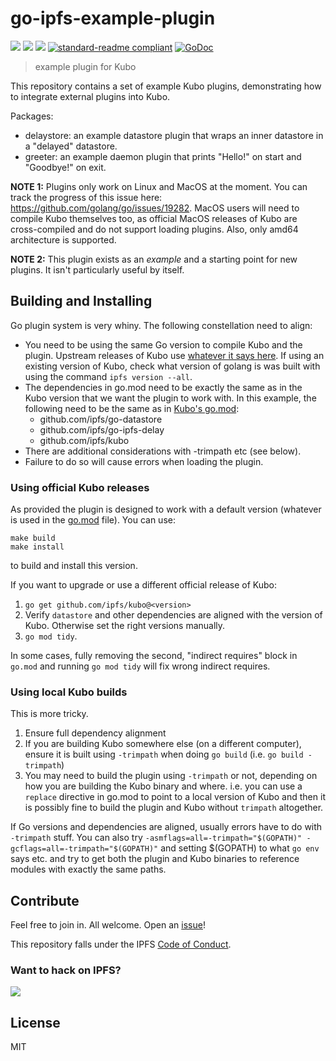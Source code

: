 # go-ipfs-example-plugin

[![](https://img.shields.io/badge/made%20by-Protocol%20Labs-blue.svg?style=flat-square)](https://protocol.ai)
[![](https://img.shields.io/badge/project-IPFS-blue.svg?style=flat-square)](https://ipfs.io/)
[![](https://img.shields.io/badge/freenode-%23ipfs-blue.svg?style=flat-square)](http://webchat.freenode.net/?channels=%23ipfs)
[![standard-readme compliant](https://img.shields.io/badge/standard--readme-OK-green.svg?style=flat-square)](https://github.com/RichardLitt/standard-readme)
[![GoDoc](https://godoc.org/github.com/ipfs/go-ipfs-example-plugin?status.svg)](https://godoc.org/github.com/ipfs/go-ipfs-example-plugin)

> example plugin for Kubo

This repository contains a set of example Kubo plugins, demonstrating how to integrate external plugins into Kubo.

Packages:

* delaystore: an example datastore plugin that wraps an inner datastore in a "delayed" datastore.
* greeter: an example daemon plugin that prints "Hello!" on start and "Goodbye!" on exit.

**NOTE 1:** Plugins only work on Linux and MacOS at the moment. You can track the progress of this issue here: https://github.com/golang/go/issues/19282. MacOS users will need to compile Kubo themselves too, as official MacOS releases of Kubo are cross-compiled and do not support loading plugins. Also, only amd64 architecture is supported.

**NOTE 2:** This plugin exists as an *example* and a starting point for new plugins. It isn't particularly useful by itself.

## Building and Installing

Go plugin system is very whiny. The following constellation need to align:

* You need to be using the same Go version to compile Kubo and the plugin. Upstream releases of Kubo use [whatever it says here](https://github.com/ipfs/distributions/blob/master/.tool-versions#L2). If using an existing version of Kubo, check what version of golang is was built with using the command `ipfs version --all`.
* The dependencies in go.mod need to be exactly the same as in the Kubo version that we want the plugin to work with. In this example, the following need to be the same as in [Kubo's go.mod](https://github.com/ipfs/kubo/blob/master/go.mod):
  * github.com/ipfs/go-datastore
  * github.com/ipfs/go-ipfs-delay
  * github.com/ipfs/kubo
* There are additional considerations with -trimpath etc (see below).
* Failure to do so will cause errors when loading the plugin.


### Using official Kubo releases

As provided the plugin is designed to work with a default version (whatever is used in the [go.mod](go.mod) file). You can use:

```
make build
make install
```

to build and install this version.

If you want to upgrade or use a different official release of Kubo:

  1. `go get github.com/ipfs/kubo@<version>`
  2. Verify `datastore` and other dependencies are aligned with the version of Kubo. Otherwise set the right versions manually.
  3. `go mod tidy`.

In some cases, fully removing the second, "indirect requires" block in `go.mod` and running `go mod tidy` will fix wrong indirect requires.

### Using local Kubo builds

This is more tricky.

  1. Ensure full dependency alignment
  2. If you are building Kubo somewhere else (on a different computer), ensure it is built using `-trimpath` when doing `go build` (i.e. `go build -trimpath`)
  3. You may need to build the plugin using `-trimpath` or not, depending on how you are building the Kubo binary and where. i.e. you can use a `replace` directive in go.mod to point to a local version of Kubo and then it is possibly fine to build the plugin and Kubo without `trimpath` altogether.

If Go versions and dependencies are aligned, usually errors have to do with `-trimpath` stuff. You can also try `-asmflags=all=-trimpath="$(GOPATH)" -gcflags=all=-trimpath="$(GOPATH)"` and setting $(GOPATH) to what `go env` says etc. and try to get both the plugin and Kubo binaries to reference modules with exactly the same paths.

## Contribute

Feel free to join in. All welcome. Open an [issue](https://github.com/ipfs/go-ipfs-example-plugin/issues)!

This repository falls under the IPFS [Code of Conduct](https://github.com/ipfs/community/blob/master/code-of-conduct.md).

### Want to hack on IPFS?

[![](https://cdn.rawgit.com/jbenet/contribute-ipfs-gif/master/img/contribute.gif)](https://github.com/ipfs/community/blob/master/CONTRIBUTING.md)

## License

MIT

